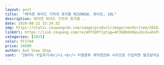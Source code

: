 ```yaml
---
layout: post 
title:  "매직캔 와이드 기저귀 휴지통 M250NSW, 화이트, 20L" 
description: 매직캔 와이드 기저귀 휴지통 ..
date: 2020-08-21 15:34:32 
img: https://static.coupangcdn.com/image/product/image/vendoritem/2018/05/14/3000591855/182cf5e5-89dd-4d6d-9cf1-2cba5111b889.jpg 
linkUrl: https://link.coupang.com/re/AFFSDP?lptag=AF3600438&subid=ahnPublicAsk&pageKey=52874967&itemId=195215953&vendorItemId=70997963611&traceid=V0-113-f51b58f8b68c0d8c 
categories: [1015] 
color: FF1744 
price: 34500 
author: Ask View Shop 
cont:  "20리터 구입후기<br/>1.<br/> 리필봉투 매직캔250 시리즈로 구입하면 될것같아요.<br/> (모델명 사진첨부)<br/>2.<br/> 입구형태  와이드형 (네모아님, 사진첨부)<br/>3.<br/> 뚜껑닫을때 소리안나고 천천히 닫혀요.<br/><br/>4.<br/> 리필봉투는 1개 셋팅되어서 바로쓸수 있게 오네요.<br/><br/>5.<br/> 아이가1명이라면 20리터도 무난.<br/> 기저귀쓰는 아이가 2명이라면 더 큰게 좋을 것 같아요.<br/><br/>6.<br/> 락기능이 있어서 잠그면 위에 투입구가 열리지 않아요.<br/> (사진, 하늘색 동그라미)<br/>7.<br/> 마지막 사진은 기저귀20개 넘게 들어간 모습이예요.<br/> 위에 더들어갈수 있는 공간이 충분히 있어서 뚜껑도 잘 닫히고 더 버릴수 있을 것 같아요.<br/><br/>■ 단점<br/>■ 장점<br/>가습기틀어서습하고<br/>강아지 소변패드를 쓰레기를버리니<br/>강아지냄새난다고하는게<br/>같은제품으로검색.<br/><br/>고만없이바로 구매<br/>그래도 매직캔조아효.<br/> 날벌레 타파했네요^^<br/>그래서  전에오빠네놀러가서<br/>그래서 사람들이 강아지키우면 애키우는거만큼 돈이들어간다고한게<br/>그렇지만 아예 냄새자체가 안나는건 아녜요.<br/> 이것도 햇빛받는 시간대에는 냄새가 스멀스멀 올라오기는 해요^^;<br/>그리고 문은 자동으로 닫히는데 냄새가 안나네요? ㅋㅋ 저희 앞베란다에 놓고 지금 문열고 자고 있는데 냄새가 안난다는 ㅋㅋㅋ<br/>그리고 이게 안에서 매직캔 전용 비닐인지? 그걸 쓰기는 하는데요, 이 비닐을 다 쓰면 기존 다른 비닐과 호환이 되는지 모르겠고 ㅋㅋ 된다하더라도 이게 좁고 기다란 휴지통이라 꼭 안맞을것 같아요  결국에는 매직캔 비닐을 다시 구매해야되는 상황 ㅋㅋ<br/>그리고 전 20l로 구입한건데 기저귀가 다 차서 종량제에 버렸거든요.<br/> 근데 어쩜 10L 종량제 봉투에 들어가니 딱이네요? 여기에 제 화장대 쓰레기통 비워서 잠그면 딱이에요 ㅋㅋ 구입은 20L로 했으나 쓰레기봉투는 10L 사용합니다 ㅋㅋ<br/>그리고 최근에 나온게 입구가 와이드형이잖아요.<br/> 네모인지 와이드형인지 궁금했는데 받아보니 와이드형으로 왔어요.<br/> 요것도 사진첨부요.<br/><br/>금액변동이수시로되네요? ㅋㅋ<br/>금액이생각보다 안비싸서다행 ㅋㅋ<br/>날벌레님이 등장하시는 바람에 구입한건데 정말 날벌레가 사라졌어요 돼박 ㅋㅋㅋㅋㅋ 진짜 넘나 신기.<br/> 이중으로 투껑이 이있다고 해서 아 그렇구나하고 넘겼는데 효과가 직빵이네요^^ 아기키우면서 여름에는 필수템이 된것같아욥♡<br/>다가오는데<br/>뚜껑은 소리안나게 천천히 닫혀서 좋아요.<br/> 리필봉투는 1개 셋팅되어서 바로쓸수 있게 오네요.<br/><br/>락기능이 있어서 투입구에 하늘색 동그라미를 왼쪽으로 돌리면 잠기고 오른쪽으로 돌리면 열려요.<br/> 잠그면 위에 투입구가 열리지 않아요.<br/><br/>마지막 사진은 기저귀20개 넘게 들어간 모습이예요.<br/> 위에 더들어갈수 있는 공간이 충분히 있어서 뚜껑도 잘 닫히고 더 버릴수 있을 것 같아요.<br/><br/>반려견을 새식구로 들이고<br/>배변패드를 지속적으로쓰고있네요.<br/><br/>본 아기똥기져귀 쓰레기를 본게있어서<br/>사람들이 반려견을  키우면 몸에서도<br/>생활쓰레기랑 섞이다보니<br/>시간없으신 분들위해 위쪽으로 정리해서 적어놓을게요^^<br/>시원하게  소변보렴 엄마가 다치워줄게 ㅋㅋ<br/>쓰레기를 꽉차게 버리면 뚜껑이잘 안닫힌다는리뷰가있어서<br/>아기도없는집에 아기전용쓰레기통ㅋㅋ<br/>애기가1명이면 20리터사도 충분할것같아요.<br/> 기저귀쓰는 아이가  2명이라던가 그러면 기저귀가 많이 나오니까 더 커야 할것같구요.<br/> 1명이라면 20리터도 충분히 사용가능 할것같아요.<br/> 너무 오래두면 냄새나니까 이정도 크기가 적당 할 것 같아요.<br/><br/>여름이 되자 떵냄새를 맡고 몰려드는 날벌레와, 기저귀안에서 모기가 생성되는건지 갑자기 벌레들이 많아졌어요.<br/> 저희 집 22층이고 베란다에 놓았는데 도대체 어디서 온건지? ㅋㅋㅋㅋㅋㅋㅋㅋㅋㅋ 여튼 아기님의 기저귀가 원인인것같아 안사고 버티려고했던 기저귀휴지통을 구입했숩니당.<br/> 한달?정도 사용해보고 남기는 후기에요^^<br/>온집안에 강아지 오줌 찌른네가진동ㅜㅜ<br/>외관도 깔끔하고냄새도차단하고<br/>유독 물도많이먹고 소변도 자주보는우리강아지<br/>이건 쓰레기통에서 냄새가ㅜㅜ<br/>이런것들아닐까 싶네요 ㅋㅋ<br/>이런이유아닐까요?<br/>이렇게 계속있으면<br/>이루말할수없네요<br/>일반쓰레기통이여서 밀폐부분이 안되고<br/>일석이죠굿<br/>장점 뚜껑은페달로열고안에바로밀폐뚜껑이있어서<br/>저렴하게 잘샀구요<br/>종량제 봉투에 버리면끝<br/>주관적인솔직후기입니다 <br/>주의 필요.<br/><br/>중요한건 이제곧 따뜻한봄과여름이<br/>집에놀러와도 나고<br/>집은 겨울이라 따뜻하고ㅜㅜ<br/>패드를 돌돌말아서쓱 밀어넣고다차면<br/>한여름에도 냄새차단에아주 탁월하다고하니<br/>행사기간이라서 저렴하게 구입해서 기분도 좋고, 로켓배송이라 빨리 받아서 더 좋아요.<br/> 냄새는 머 그냥 쓰레기통에 버리는것보다 안날것같아서 걱정은 없구요.<br/> 제가 제일궁금했던건 리필봉투였는데 이제품 구입할때 제목이 280r이어서 저는 20리터 구매자라 어떤걸 구입해야할지 많이 찾아봤었거든요.<br/> 20리터 구입하신분들은 리필봉투 250r 로 구입하면 될것같아요.<br/> 매직캔250  검색하고 250시리즈로 구입하면 될듯해요.<br/> 제품명보이게 사진찍었어요.<br/><br/>환기시키는것도 한계가있고<br/>" 
---
```

